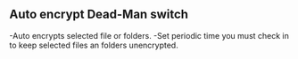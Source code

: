 Auto encrypt Dead-Man switch
-----------------------------

-Auto encrypts selected file or folders. 
-Set periodic time you must check in to keep selected files an folders unencrypted.
